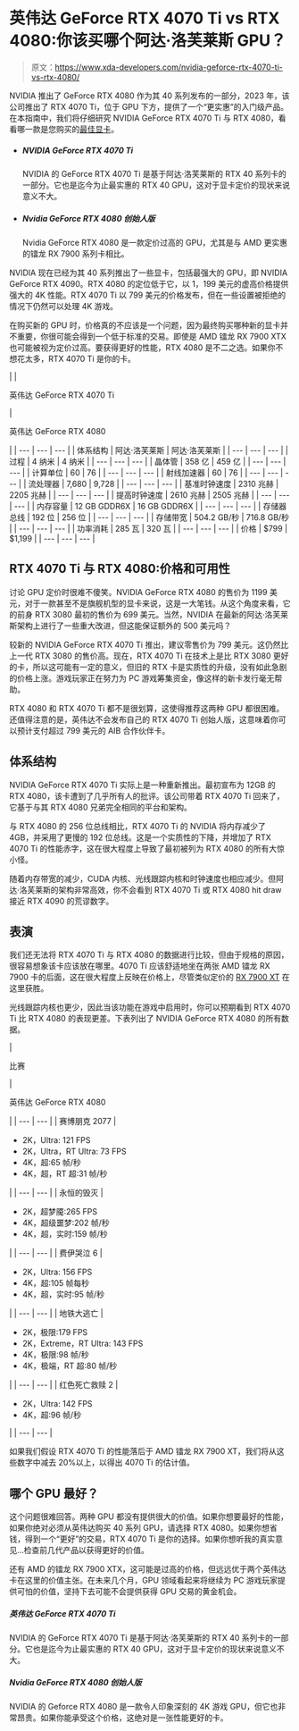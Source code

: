 # 英伟达 GeForce RTX 4070 Ti vs RTX 4080:你该买哪个阿达·洛芙莱斯 GPU？

> 原文：<https://www.xda-developers.com/nvidia-geforce-rtx-4070-ti-vs-rtx-4080/>

NVIDIA 推出了 GeForce RTX 4080 作为其 40 系列发布的一部分，2023 年，该公司推出了 RTX 4070 Ti，位于 GPU 下方，提供了一个“更实惠”的入门级产品。在本指南中，我们将仔细研究 NVIDIA GeForce RTX 4070 Ti 与 RTX 4080，看看哪一款是您购买的[最佳显卡](https://www.xda-developers.com/best-graphics-cards/)。

*   ##### NVIDIA GeForce RTX 4070 Ti

    NVIDIA 的 GeForce RTX 4070 Ti 是基于阿达·洛芙莱斯的 RTX 40 系列卡的一部分。它也是迄今为止最实惠的 RTX 40 GPU，这对于显卡定价的现状来说意义不大。

*   ##### Nvidia GeForce RTX 4080 创始人版

    Nvidia GeForce RTX 4080 是一款定价过高的 GPU，尤其是与 AMD 更实惠的镭龙 RX 7900 系列卡相比。

NVIDIA 现在已经为其 40 系列推出了一些显卡，包括最强大的 GPU，即 NVIDIA GeForce RTX 4090。RTX 4080 的定位低于它，以 1，199 美元的虚高价格提供强大的 4K 性能。RTX 4070 Ti 以 799 美元的价格发布，但在一些设置被拒绝的情况下仍然可以处理 4K 游戏。

在购买新的 GPU 时，价格真的不应该是一个问题，因为最终购买哪种新的显卡并不重要，你很可能会得到一个低于标准的交易。即使是 AMD 镭龙 RX 7900 XTX 也可能被视为定价过高。要获得更好的性能，RTX 4080 是不二之选。如果你不想花太多，RTX 4070 Ti 是你的卡。

|  | 

英伟达 GeForce RTX 4070 Ti

 | 

英伟达 GeForce RTX 4080

 |
| --- | --- | --- |
| 体系结构 | 阿达·洛芙莱斯 | 阿达·洛芙莱斯 |
| --- | --- | --- |
| 过程 | 4 纳米 | 4 纳米 |
| --- | --- | --- |
| 晶体管 | 358 亿 | 459 亿 |
| --- | --- | --- |
| 计算单位 | 60 | 76 |
| --- | --- | --- |
| 射线加速器 | 60 | 76 |
| --- | --- | --- |
| 流处理器 | 7,680 | 9,728 |
| --- | --- | --- |
| 基准时钟速度 | 2310 兆赫 | 2205 兆赫 |
| --- | --- | --- |
| 提高时钟速度 | 2610 兆赫 | 2505 兆赫 |
| --- | --- | --- |
| 内存容量 | 12 GB GDDR6X | 16 GB GDDR6X |
| --- | --- | --- |
| 存储器总线 | 192 位 | 256 位 |
| --- | --- | --- |
| 存储带宽 | 504.2 GB/秒 | 716.8 GB/秒 |
| --- | --- | --- |
| 功率消耗 | 285 瓦 | 320 瓦 |
| --- | --- | --- |
| 价格 | $799 | $1,199 |
| --- | --- | --- |

## RTX 4070 Ti 与 RTX 4080:价格和可用性

讨论 GPU 定价时很难不傻笑。NVIDIA GeForce RTX 4080 的售价为 1199 美元，对于一款甚至不是旗舰机型的显卡来说，这是一大笔钱。从这个角度来看，它的前身 RTX 3080 最初的售价为 699 美元。当然，NVIDIA 在最新的阿达·洛芙莱斯架构上进行了一些重大改进，但这能保证额外的 500 美元吗？

较新的 NVIDIA GeForce RTX 4070 Ti 推出，建议零售价为 799 美元。这仍然比上一代 RTX 3080 的售价高。现在，RTX 4070 Ti 在技术上是比 RTX 3080 更好的卡，所以这可能有一定的意义，但旧的 RTX 卡是实质性的升级，没有如此急剧的价格上涨。游戏玩家正在努力为 PC 游戏筹集资金，像这样的新卡发行毫无帮助。

RTX 4080 和 RTX 4070 Ti 都不是很划算，这使得推荐这两种 GPU 都很困难。还值得注意的是，英伟达不会发布自己的 RTX 4070 Ti 创始人版，这意味着你可以预计支付超过 799 美元的 AIB 合作伙伴卡。

## 体系结构

NVIDIA GeForce RTX 4070 Ti 实际上是一种重新推出。最初宣布为 12GB 的 RTX 4080，该卡遭到了几乎所有人的批评。该公司带着 RTX 4070 Ti 回来了，它基于与其 RTX 4080 兄弟完全相同的平台和架构。

与 RTX 4080 的 256 位总线相比，RTX 4070 Ti 的 NVIDIA 将内存减少了 4GB，并采用了更慢的 192 位总线。这是一个实质性的下降，并增加了 RTX 4070 Ti 的性能赤字，这在很大程度上导致了最初被列为 RTX 4080 的所有大惊小怪。

随着内存带宽的减少，CUDA 内核、光线跟踪内核和时钟速度也相应减少。但阿达·洛芙莱斯的架构非常高效，你不会看到 RTX 4070 Ti 或 RTX 4080 hit draw 接近 RTX 4090 的荒谬数字。

## 表演

我们还无法将 RTX 4070 Ti 与 RTX 4080 的数据进行比较，但由于规格的原因，很容易想象该卡应该放在哪里。4070 Ti 应该舒适地坐在两张 AMD 镭龙 RX 7900 卡的后面，这在很大程度上反映在价格上，尽管类似定价的 [RX 7900 XT](http://www.xda-developers.com/amd-radeon-rx-7900-xt-review/) 在这里获胜。

光线跟踪内核也更少，因此当该功能在游戏中启用时，你可以预期看到 RTX 4070 Ti 比 RTX 4080 的表现更差。下表列出了 NVIDIA GeForce RTX 4080 的所有数据。

| 

比赛

 | 

英伟达 GeForce RTX 4080

 |
| --- | --- |
| 赛博朋克 2077 | 

*   2K，Ultra: 121 FPS
*   2K，Ultra，RT Ultra: 73 FPS
*   4K，超:65 帧/秒
*   4K，超，RT 超:31 帧/秒

 |
| --- | --- |
| 永恒的毁灭 | 

*   2K，超梦魇:265 FPS
*   4K，超级噩梦:202 帧/秒
*   4K，超，实时:159 帧/秒

 |
| --- | --- |
| 费伊哭泣 6 | 

*   2K，Ultra: 156 FPS
*   4K，超:105 帧每秒
*   4K，超，实时:95 帧/秒

 |
| --- | --- |
| 地铁大逃亡 | 

*   2K，极限:179 FPS
*   2K，Extreme，RT Ultra: 143 FPS
*   4K，极限:98 帧/秒
*   4K，极端，RT 超:80 帧/秒

 |
| --- | --- |
| 红色死亡救赎 2 | 

*   2K，Ultra: 142 FPS
*   4K，超:96 帧/秒

 |
| --- | --- |

如果我们假设 RTX 4070 Ti 的性能落后于 AMD 镭龙 RX 7900 XT，我们将从这些数字中减去 20%以上，以得出 4070 Ti 的估计值。

## 哪个 GPU 最好？

这个问题很难回答。两种 GPU 都没有提供很大的价值。如果你想要最好的性能，如果你绝对必须从英伟达购买 40 系列 GPU，请选择 RTX 4080。如果你想省钱，得到一个“更好”的交易，RTX 4070 Ti 是你的选择。如果你想听我的真实意见...检查前几代产品以获得更好的价值。

还有 AMD 的镭龙 RX 7900 XTX，这可能是过高的价格，但远远优于两个英伟达卡在这里的价值主张。在未来几个月，GPU 领域看起来将继续为 PC 游戏玩家提供可怕的价值，坚持下去可能不会提供获得 GPU 交易的黄金机会。

##### 英伟达 GeForce RTX 4070 Ti

NVIDIA 的 GeForce RTX 4070 Ti 是基于阿达·洛芙莱斯的 RTX 40 系列卡的一部分。它也是迄今为止最实惠的 RTX 40 GPU，这对于显卡定价的现状来说意义不大。

##### Nvidia GeForce RTX 4080 创始人版

NVIDIA 的 Geforce RTX 4080 是一款令人印象深刻的 4K 游戏 GPU，但它也非常昂贵。如果你能承受这个价格，这绝对是一张性能更好的卡。